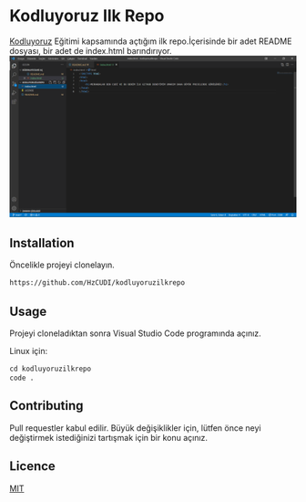 # Kodluyoruz Ilk Repo

[Kodluyoruz](https://www.kodluyoruz.org/) Eğitimi kapsamında açtığım ilk repo.İçerisinde bir adet README dosyası, bir adet de index.html barındırıyor.
![image](https://github.com/HzCUDI/kodluyoruzilkrepo/blob/main/img/Capture.PNG)

## Installation

Öncelikle projeyi clonelayın.

```bash
https://github.com/HzCUDI/kodluyoruzilkrepo
```

## Usage

Projeyi cloneladıktan sonra Visual Studio Code programında açınız.

Linux için:

```linux
cd kodluyoruzilkrepo
code .

```

## Contributing

Pull requestler kabul edilir. Büyük değişiklikler için, lütfen önce neyi değiştirmek istediğinizi tartışmak için bir konu açınız.

## Licence

[MIT](https://choosealicense.com/licenses/mit)
